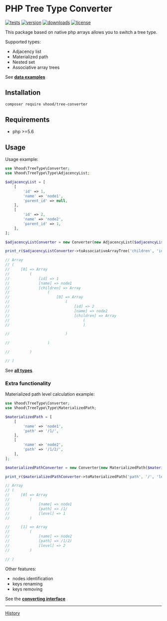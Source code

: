# PHP Tree Type Converter

[![tests](https://img.shields.io/github/workflow/status/vhood/php-tree-converter/release)](https://github.com/vhood/php-tree-converter/actions/workflows/release.yml)
[![version](https://img.shields.io/packagist/v/vhood/tree-converter)](https://packagist.org/packages/vhood/tree-converter)
[![downloads](https://img.shields.io/packagist/dt/vhood/tree-converter)](https://packagist.org/packages/vhood/tree-converter)
[![license](https://img.shields.io/github/license/vhood/php-tree-converter)](/LICENSE)

This package based on native php arrays allows you to switch a tree type.

Supported types:

- Adjacency list
- Materialized path
- Nested set
- Associative array trees

See **[data examples](/tests/_data/)**

## Installation

```bash
composer require vhood/tree-converter
```

## Requirements

- php >=5.6

## Usage

Usage example:

```php
use Vhood\TreeType\Converter;
use Vhood\TreeType\Type\AdjacencyList;

$adjacencyList = [
    [
        'id' => 1,
        'name' => 'node1',
        'parent_id' => null,
    ],
    [
        'id' => 2,
        'name' => 'node2',
        'parent_id' => 1,
    ],
];

$adjacencyListConverter = new Converter(new AdjacencyList($adjacencyList));

print_r($adjacencyListConverter->toAssociativeArrayTree('children', 'id'));

// Array
// (
//     [0] => Array
//         (
//             [id] => 1
//             [name] => node1
//             [children] => Array
//                 (
//                     [0] => Array
//                         (
//                             [id] => 2
//                             [name] => node2
//                             [children] => Array
//                                 (
//                                 )

//                         )

//                 )

//         )

// )
```

See **[all types](/src/Type)**

### Extra functionality

Materialized path level calculation example:

```php
use Vhood\TreeType\Converter;
use Vhood\TreeType\Type\MaterializedPath;

$materializedPath = [
    [
        'name' => 'node1',
        'path' => '/1/',
    ],
    [
        'name' => 'node2',
        'path' => '/1/2/',
    ],
];

$materializedPathConverter = new Converter(new MaterializedPath($materializedPath));

print_r($materializedPathConverter->toMaterializedPath('path', '/', 'level'));

// Array
// (
//     [0] => Array
//         (
//             [name] => node1
//             [path] => /1/
//             [level] => 1
//         )

//     [1] => Array
//         (
//             [name] => node2
//             [path] => /1/2/
//             [level] => 2
//         )

// )
```

Other features:

- nodes identification
- keys renaming
- keys removing

See the **[converting interface](/src/Contract/TypeConverter.php)**

---

[History](/CHANGELOG.md)
